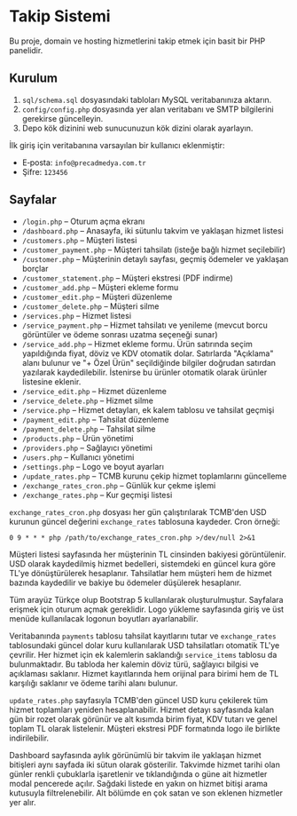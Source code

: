 # Takip Sistemi

Bu proje, domain ve hosting hizmetlerini takip etmek için basit bir PHP panelidir.

## Kurulum

1. `sql/schema.sql` dosyasındaki tabloları MySQL veritabanınıza aktarın.
2. `config/config.php` dosyasında yer alan veritabanı ve SMTP bilgilerini gerekirse güncelleyin.
3. Depo kök dizinini web sunucunuzun kök dizini olarak ayarlayın.

İlk giriş için veritabanına varsayılan bir kullanıcı eklenmiştir:

- E‑posta: `info@precadmedya.com.tr`
- Şifre: `123456`

## Sayfalar

- `/login.php` – Oturum açma ekranı
- `/dashboard.php` – Anasayfa, iki sütunlu takvim ve yaklaşan hizmet listesi
- `/customers.php` – Müşteri listesi
 - `/customer_payment.php` – Müşteri tahsilatı (isteğe bağlı hizmet seçilebilir)
- `/customer.php` – Müşterinin detaylı sayfası, geçmiş ödemeler ve yaklaşan borçlar
- `/customer_statement.php` – Müşteri ekstresi (PDF indirme)
 - `/customer_add.php` – Müşteri ekleme formu
 - `/customer_edit.php` – Müşteri düzenleme
 - `/customer_delete.php` – Müşteri silme
 - `/services.php` – Hizmet listesi
 - `/service_payment.php` – Hizmet tahsilatı ve yenileme
   (mevcut borcu görüntüler ve ödeme sonrası uzatma seçeneği sunar)
 - `/service_add.php` – Hizmet ekleme formu. Ürün satırında seçim yapıldığında fiyat, döviz ve KDV otomatik dolar.
  Satırlarda "Açıklama" alanı bulunur ve "+ Özel Ürün" seçildiğinde bilgiler doğrudan satırdan yazılarak kaydedilebilir. İstenirse bu ürünler otomatik olarak ürünler listesine eklenir.
 - `/service_edit.php` – Hizmet düzenleme
 - `/service_delete.php` – Hizmet silme
 - `/service.php` – Hizmet detayları, ek kalem tablosu ve tahsilat geçmişi
- `/payment_edit.php` – Tahsilat düzenleme
- `/payment_delete.php` – Tahsilat silme
- `/products.php` – Ürün yönetimi
- `/providers.php` – Sağlayıcı yönetimi
- `/users.php` – Kullanıcı yönetimi
- `/settings.php` – Logo ve boyut ayarları
- `/update_rates.php` – TCMB kurunu çekip hizmet toplamlarını güncelleme
- `/exchange_rates_cron.php` – Günlük kur çekme işlemi
- `/exchange_rates.php` – Kur geçmişi listesi

`exchange_rates_cron.php` dosyası her gün çalıştırılarak TCMB'den USD kurunun
güncel değerini `exchange_rates` tablosuna kaydeder. Cron örneği:

```
0 9 * * * php /path/to/exchange_rates_cron.php >/dev/null 2>&1
```

Müşteri listesi sayfasında her müşterinin TL cinsinden bakiyesi görüntülenir. USD olarak kaydedilmiş hizmet bedelleri, sistemdeki en güncel kura göre TL'ye dönüştürülerek hesaplanır. Tahsilatlar hem müşteri hem de hizmet bazında kaydedilir ve bakiye bu ödemeler düşülerek hesaplanır.

Tüm arayüz Türkçe olup Bootstrap 5 kullanılarak oluşturulmuştur. Sayfalara erişmek için oturum açmak gereklidir.
Logo yükleme sayfasında giriş ve üst menüde kullanılacak logonun boyutları ayarlanabilir.

Veritabanında `payments` tablosu tahsilat kayıtlarını tutar ve `exchange_rates` tablosundaki güncel dolar kuru kullanılarak USD tahsilatları otomatik TL'ye çevrilir.
Her hizmet için ek kalemlerin saklandığı `service_items` tablosu da bulunmaktadır. Bu tabloda her kalemin döviz türü, sağlayıcı bilgisi ve açıklaması saklanır.
Hizmet kayıtlarında hem orijinal para birimi hem de TL karşılığı saklanır ve ödeme tarihi alanı bulunur.

`update_rates.php` sayfasıyla TCMB'den güncel USD kuru çekilerek tüm hizmet toplamları yeniden hesaplanabilir. Hizmet detayı sayfasında kalan gün bir rozet olarak görünür ve alt kısımda birim fiyat, KDV tutarı ve genel toplam TL olarak listelenir. Müşteri ekstresi PDF formatında logo ile birlikte indirilebilir.

Dashboard sayfasında aylık görünümlü bir takvim ile yaklaşan hizmet bitişleri aynı sayfada iki sütun olarak gösterilir. Takvimde hizmet tarihi olan günler renkli çubuklarla işaretlenir ve tıklandığında o güne ait hizmetler modal pencerede açılır. Sağdaki listede en yakın on hizmet bitişi arama kutusuyla filtrelenebilir. Alt bölümde en çok satan ve son eklenen hizmetler yer alır.
